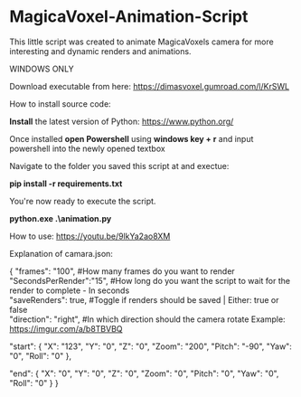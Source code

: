 # MagicaVoxel-Animation-Script
This little script was created to animate MagicaVoxels camera for more interesting and dynamic renders and animations.

WINDOWS ONLY

Download executable from here: https://dimasvoxel.gumroad.com/l/KrSWL

How to install source code:

**Install** the latest version of Python: https://www.python.org/

Once installed **open Powershell** using **windows key + r** and input powershell into the newly opened textbox

Navigate to the folder you saved this script at and exectue:

**pip install -r requirements.txt**

You're now ready to execute the script. 

**python.exe .\animation.py**

How to use: https://youtu.be/9lkYa2ao8XM


Explanation of camara.json:

{
"frames":    "100",       #How many frames do you want to render  
"SecondsPerRender":"15",  #How long do you want the script to wait for the render to complete - In seconds  
"saveRenders": true,      #Toggle if renders should be saved | Either: true or false  
"direction": "right",     #In which direction should the camera rotate Example: https://imgur.com/a/b8TBVBQ  

"start": 
    { 
    "X":   "123",
    "Y":   "0",
    "Z":   "0",
    "Zoom":      "200",
    "Pitch":     "-90",
    "Yaw":       "0",
    "Roll":      "0"
    },

"end": 
    { 
    "X":     "0",
    "Y":     "0",
    "Z":     "0",
    "Zoom":  "0",
    "Pitch": "0",
    "Yaw":   "0",
    "Roll":  "0"
    }
}

